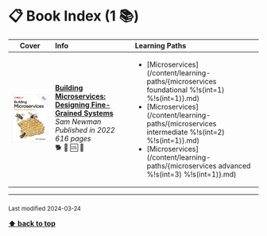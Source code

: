 [//]: # (Auto generated file from templates)

# :clipboard: Book Index (1 :books:)

| Cover | Info | Learning Paths |
| :---: | :--- | :--- |
| ![img](/assets/books/covers/building-microservices.jpeg) | [**Building Microservices: Designing Fine-Grained Systems**](https://learning.oreilly.com/library/view/-/9781492034018/) <br> *Sam Newman* <br> *Published in 2022* <br> *616 pages* <br> :dog2: :green_book: :cool: :bookmark: | <ul><li>[Microservices](/content/learning-paths/{microservices foundational %!s(int=1) %!s(int=1)}.md)</li><li>[Microservices](/content/learning-paths/{microservices intermediate %!s(int=2) %!s(int=1)}.md)</li><li>[Microservices](/content/learning-paths/{microservices advanced %!s(int=3) %!s(int=1)}.md)</li></ul> |

---
<sub>Last modified 2024-03-24</sub>

[**⬆ back to top**](#book-index)
